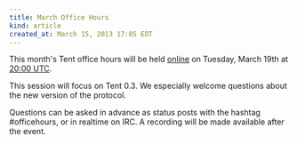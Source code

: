```yaml
---
title: March Office Hours
kind: article
created_at: March 15, 2013 17:05 EDT
---
```


This month's Tent office hours will be held [online](/officehours) on Tuesday,
March 19th at [20:00 UTC](http://everytimezone.com/#2013-3-19,420,6bj).

This session will focus on Tent 0.3. We especially welcome questions about the new version of the protocol.

Questions can be asked in advance as status posts with the hashtag #officehours,
or in realtime on IRC. A recording will be made available after the event.


